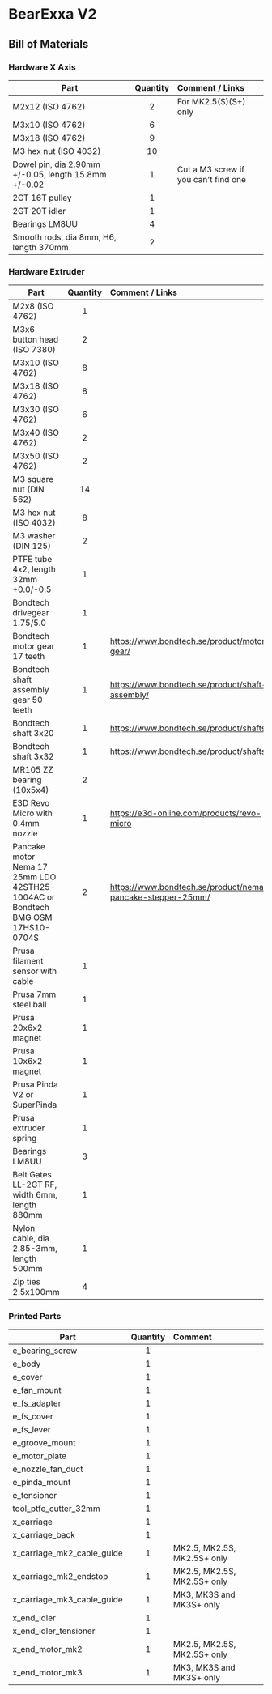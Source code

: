 # BearExxa V2

## Bill of Materials


### Hardware X Axis

| Part                                                 | Quantity | Comment / Links                      |
|------------------------------------------------------|:--------:|:-------------------------------------|
| M2x12 (ISO 4762)                                     |     2    | For MK2.5(S)(S+) only                |
| M3x10 (ISO 4762)                                     |     6    |                                      |
| M3x18 (ISO 4762)                                     |     9    |                                      |
| M3 hex nut (ISO 4032)                                |    10    |                                      |
| Dowel pin, dia 2.90mm +/-0.05, length 15.8mm +/-0.02 |     1    | Cut a M3 screw if you can't find one |
| 2GT 16T pulley                                       |     1    |                                      |
| 2GT 20T idler                                        |     1    |                                      |
| Bearings LM8UU                                       |     4    |                                      |
| Smooth rods, dia 8mm, H6, length 370mm               |     2    |                                      |


### Hardware Extruder

| Part                                          | Quantity | Comment / Links                                 |
|-----------------------------------------------|:--------:|:------------------------------------------------|
| M2x8 (ISO 4762)                               |     1    |                                                 |
| M3x6 button head (ISO 7380)                   |     2    |                                                 |
| M3x10 (ISO 4762)                              |     8    |                                                 |
| M3x18 (ISO 4762)                              |     8    |                                                 |
| M3x30 (ISO 4762)                              |     6    |                                                 |
| M3x40 (ISO 4762)                              |     2    |                                                 |
| M3x50 (ISO 4762)                              |     2    |                                                 |
| M3 square nut (DIN 562)                       |    14    |                                                 |
| M3 hex nut (ISO 4032)                         |     8    |                                                 |
| M3 washer (DIN 125)                           |     2    |                                                 |
| PTFE tube 4x2, length 32mm +0.0/-0.5          |     1    |                                                 |
| Bondtech drivegear 1.75/5.0                   |     1    |                                                 |
| Bondtech motor gear 17 teeth                  |     1    | https://www.bondtech.se/product/motor-gear/     |
| Bondtech shaft assembly gear 50 teeth         |     1    | https://www.bondtech.se/product/shaft-assembly/ |
| Bondtech shaft 3x20                           |     1    | https://www.bondtech.se/product/shafts/         |
| Bondtech shaft 3x32                           |     1    | https://www.bondtech.se/product/shafts/         |
| MR105 ZZ bearing (10x5x4)                     |     2    |                                                 |
| E3D Revo Micro with 0.4mm nozzle              |     1    | https://e3d-online.com/products/revo-micro      |
| Pancake motor Nema 17 25mm LDO 42STH25-1004AC or Bondtech BMG OSM 17HS10-0704S |     2    | https://www.bondtech.se/product/nema17-pancake-stepper-25mm/ |
| Prusa filament sensor with cable              |     1    |                                                 |
| Prusa 7mm steel ball                          |     1    |                                                 |
| Prusa 20x6x2 magnet                           |     1    |                                                 |
| Prusa 10x6x2 magnet                           |     1    |                                                 |
| Prusa Pinda V2 or SuperPinda                  |     1    |                                                 |
| Prusa extruder spring                         |     1    |                                                 |
| Bearings LM8UU                                |     3    |                                                 |
| Belt Gates LL-2GT RF, width 6mm, length 880mm |     1    |                                                 |
| Nylon cable, dia 2.85-3mm, length 500mm       |     1    |                                                 |
| Zip ties 2.5x100mm                            |     4    |                                                 |


### Printed Parts

| Part                       | Quantity | Comment                     |
|----------------------------|:--------:|:----------------------------|
| e_bearing_screw            |     1    |                             |
| e_body                     |     1    |                             |
| e_cover                    |     1    |                             |
| e_fan_mount                |     1    |                             |
| e_fs_adapter               |     1    |                             |
| e_fs_cover                 |     1    |                             |
| e_fs_lever                 |     1    |                             |
| e_groove_mount             |     1    |                             |
| e_motor_plate              |     1    |                             |
| e_nozzle_fan_duct          |     1    |                             |
| e_pinda_mount              |     1    |                             |
| e_tensioner                |     1    |                             |
| tool_ptfe_cutter_32mm      |     1    |                             |
| x_carriage                 |     1    |                             |
| x_carriage_back            |     1    |                             |
| x_carriage_mk2_cable_guide |     1    | MK2.5, MK2.5S, MK2.5S+ only |
| x_carriage_mk2_endstop     |     1    | MK2.5, MK2.5S, MK2.5S+ only |
| x_carriage_mk3_cable_guide |     1    | MK3, MK3S and MK3S+ only    |
| x_end_idler                |     1    |                             |
| x_end_idler_tensioner      |     1    |                             |
| x_end_motor_mk2            |     1    | MK2.5, MK2.5S, MK2.5S+ only |
| x_end_motor_mk3            |     1    | MK3, MK3S and MK3S+ only    |
